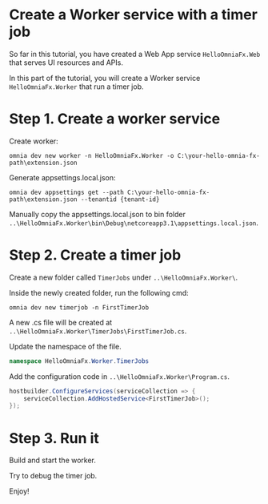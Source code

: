 # Create a Worker service with a timer job
So far in this tutorial, you have created a Web App service `HelloOmniaFx.Web` that serves UI resources and APIs.

In this part of the tutorial, you will create a Worker service `HelloOmniaFx.Worker` that run a timer job.

# Step 1. Create a worker service

Create worker:

```
omnia dev new worker -n HelloOmniaFx.Worker -o C:\your-hello-omnia-fx-path\extension.json
```

Generate appsettings.local.json:

```
omnia dev appsettings get --path C:\your-hello-omnia-fx-path\extension.json --tenantid {tenant-id}
```

Manually copy the appsettings.local.json to bin folder `..\HelloOmniaFx.Worker\bin\Debug\netcoreapp3.1\appsettings.local.json`.

# Step 2. Create a timer job

Create a new folder called `TimerJobs` under `..\HelloOmniaFx.Worker\`.

Inside the newly created folder, run the following cmd:

```
omnia dev new timerjob -n FirstTimerJob
```

A new .cs file will be created at `..\HelloOmniaFx.Worker\TimerJobs\FirstTimerJob.cs`.

Update the namespace of the file.

```cs
namespace HelloOmniaFx.Worker.TimerJobs
```

Add the configuration code in `..\HelloOmniaFx.Worker\Program.cs`.

```cs
hostbuilder.ConfigureServices(serviceCollection => {
    serviceCollection.AddHostedService<FirstTimerJob>();
});
```

# Step 3. Run it 

Build and start the worker. 

Try to debug the timer job.

Enjoy!